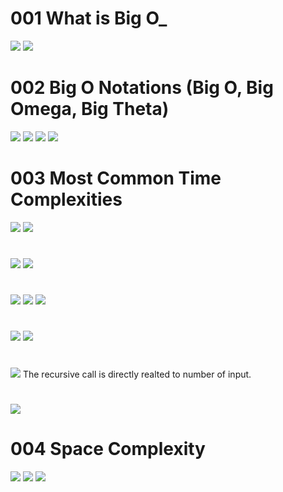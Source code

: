 # 001 What is Big O_

![](Images/2022-10-08-09-50-37.png)
![](Images/2022-10-08-09-51-09.png)

# 002 Big O Notations (Big O, Big Omega, Big Theta)
![](Images/2022-10-08-09-56-36.png)
![](Images/2022-10-08-09-57-19.png)
![](Images/2022-10-08-09-59-58.png)
![](Images/2022-10-08-10-04-13.png)

# 003 Most Common Time Complexities
![](Images/2022-10-08-10-07-13.png)
![](Images/2022-10-08-10-07-45.png)
#
![](Images/2022-10-08-10-08-13.png)
![](Images/2022-10-08-10-09-34.png)
#
![](Images/2022-10-08-10-11-34.png)
![](Images/2022-10-08-10-12-57.png)
![](Images/2022-10-08-10-13-39.png)
#
![](Images/2022-10-08-10-15-02.png)
![](Images/2022-10-08-10-16-06.png)
#
![](Images/2022-10-08-10-16-50.png)
The recursive call is directly realted to number of input.
#
![](Images/2022-10-08-10-19-43.png)

# 004 Space Complexity
![](Images/2022-10-08-10-30-03.png)
![](Images/2022-10-08-10-38-30.png)
![](Images/2022-10-08-10-39-06.png)
